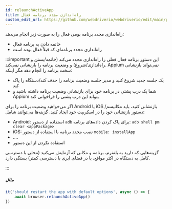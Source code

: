 ```yaml
---
id: relaunchActiveApp
title: راه‌اندازی مجدد برنامه فعال
custom_edit_url: https://github.com/webdriverio/webdriverio/edit/main/packages/webdriverio/src/commands/mobile/relaunchActiveApp.ts
---
```


راه‌اندازی مجدد برنامه بومی فعال را به صورت زیر انجام می‌دهد:

- خاتمه دادن به برنامه فعال
- راه‌اندازی مجدد برنامه‌ای که قبلاً فعال بوده است

:::important
این دستور برنامه فعال فعلی را راه‌اندازی مجدد می‌کند (خاتمه/بستن و راه‌اندازی/شروع) و وضعیت برنامه را بازنشانی نمی‌کند. Appium نمی‌تواند بازنشانی سخت برنامه را انجام دهد مگر اینکه:

- یک جلسه جدید شروع کنید و مدیر جلسه وضعیت برنامه را حذف کند/دستگاه را پاک کند
- شما یک درب پشتی در برنامه خود برای بازنشانی وضعیت برنامه داشته باشید و Appium بتواند این درب پشتی را فراخوانی کند

اگر می‌خواهید وضعیت برنامه را برای Android یا iOS بازنشانی کنید، باید مکانیسم/دستور بازنشانی خود را در اسکریپت خود ایجاد کنید. گزینه‌ها می‌توانند شامل:

- Android: استفاده از دستور `adb` برای پاک کردن داده‌های برنامه: `adb shell pm clear <appPackage>`
- iOS: نصب مجدد برنامه با استفاده از دستور `mobile: installApp`
- ....
- استفاده نکردن از این دستور

گزینه‌هایی که دارید به پلتفرم، برنامه و مکانی که آزمایش می‌کنید (محلی با دسترسی کامل به دستگاه در اکثر مواقع، یا در فضای ابری با دسترسی کمتر) بستگی دارد.

:::

##### مثال

```js title="restart.app.js"
it('should restart the app with default options', async () => {
    await browser.relaunchActiveApp()
})
```